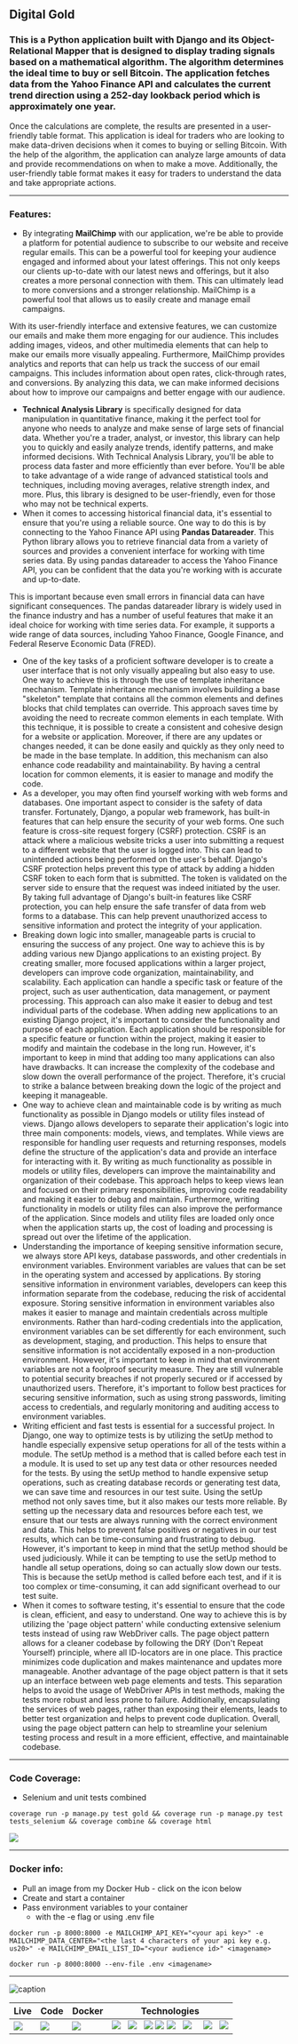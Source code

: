 ## Digital Gold
### This is a Python application built with Django and its Object-Relational Mapper that is designed to display trading signals based on a mathematical algorithm. The algorithm determines the ideal time to buy or sell Bitcoin. The application fetches data from the Yahoo Finance API and calculates the current trend direction using a 252-day lookback period which is approximately one year. 

Once the calculations are complete, the results are presented in a user-friendly table format. This application is ideal for traders who are looking to make data-driven decisions when it comes to buying or selling Bitcoin. With the help of the algorithm, the application can analyze large amounts of data and provide recommendations on when to make a move. Additionally, the user-friendly table format makes it easy for traders to understand the data and take appropriate actions.

--------------------------------------------------

### Features:

* By integrating **MailChimp** with our application, we're be able to provide a platform for potential audience to subscribe to our website and receive regular emails. This can be a powerful tool for keeping your audience engaged and informed about your latest offerings. This not only keeps our clients up-to-date with our latest news and offerings, but it also creates a more personal connection with them. This can ultimately lead to more conversions and a stronger relationship. MailChimp is a powerful tool that allows us to easily create and manage email campaigns. 

With its user-friendly interface and extensive features, we can customize our emails and make them more engaging for our audience. This includes adding images, videos, and other multimedia elements that can help to make our emails more visually appealing. Furthermore, MailChimp provides analytics and reports that can help us track the success of our email campaigns. This includes information about open rates, click-through rates, and conversions. By analyzing this data, we can make informed decisions about how to improve our campaigns and better engage with our audience.
* **Technical Analysis Library** is specifically designed for data manipulation in quantitative finance, making it the perfect tool for anyone who needs to analyze and make sense of large sets of financial data. Whether you're a trader, analyst, or investor, this library can help you to quickly and easily analyze trends, identify patterns, and make informed decisions. With Technical Analysis Library, you'll be able to process data faster and more efficiently than ever before. You'll be able to take advantage of a wide range of advanced statistical tools and techniques, including moving averages, relative strength index, and more. Plus, this library is designed to be user-friendly, even for those who may not be technical experts.
* When it comes to accessing historical financial data, it's essential to ensure that you're using a reliable source. One way to do this is by connecting to the Yahoo Finance API using **Pandas Datareader**. This Python library allows you to retrieve financial data from a variety of sources and provides a convenient interface for working with time series data. By using pandas datareader to access the Yahoo Finance API, you can be confident that the data you're working with is accurate and up-to-date. 

This is important because even small errors in financial data can have significant consequences. The pandas datareader library is widely used in the finance industry and has a number of useful features that make it an ideal choice for working with time series data. For example, it supports a wide range of data sources, including Yahoo Finance, Google Finance, and Federal Reserve Economic Data (FRED).
* One of the key tasks of a proficient software developer is to create a user interface that is not only visually appealing but also easy to use. One way to achieve this is through the use of template inheritance mechanism. Template inheritance mechanism involves building a base "skeleton" template that contains all the common elements and defines blocks that child templates can override. This approach saves time by avoiding the need to recreate common elements in each template. With this technique, it is possible to create a consistent and cohesive design for a website or application. Moreover, if there are any updates or changes needed, it can be done easily and quickly as they only need to be made in the base template. In addition, this mechanism can also enhance code readability and maintainability. By having a central location for common elements, it is easier to manage and modify the code.
* As a developer, you may often find yourself working with web forms and databases. One important aspect to consider is the safety of data transfer. Fortunately, Django, a popular web framework, has built-in features that can help ensure the security of your web forms. One such feature is cross-site request forgery (CSRF) protection. CSRF is an attack where a malicious website tricks a user into submitting a request to a different website that the user is logged into. This can lead to unintended actions being performed on the user's behalf. Django's CSRF protection helps prevent this type of attack by adding a hidden CSRF token to each form that is submitted. The token is validated on the server side to ensure that the request was indeed initiated by the user. By taking full advantage of Django's built-in features like CSRF protection, you can help ensure the safe transfer of data from web forms to a database. This can help prevent unauthorized access to sensitive information and protect the integrity of your application.
* Breaking down logic into smaller, manageable parts is crucial to ensuring the success of any project. One way to achieve this is by adding various new Django applications to an existing project. By creating smaller, more focused applications within a larger project, developers can improve code organization, maintainability, and scalability. Each application can handle a specific task or feature of the project, such as user authentication, data management, or payment processing. This approach can also make it easier to debug and test individual parts of the codebase. When adding new applications to an existing Django project, it's important to consider the functionality and purpose of each application. Each application should be responsible for a specific feature or function within the project, making it easier to modify and maintain the codebase in the long run. However, it's important to keep in mind that adding too many applications can also have drawbacks. It can increase the complexity of the codebase and slow down the overall performance of the project. Therefore, it's crucial to strike a balance between breaking down the logic of the project and keeping it manageable.
* One way to achieve clean and maintainable code is by writing as much functionality as possible in Django models or utility files instead of views. Django allows developers to separate their application's logic into three main components: models, views, and templates. While views are responsible for handling user requests and returning responses, models define the structure of the application's data and provide an interface for interacting with it. By writing as much functionality as possible in models or utility files, developers can improve the maintainability and organization of their codebase. This approach helps to keep views lean and focused on their primary responsibilities, improving code readability and making it easier to debug and maintain. Furthermore, writing functionality in models or utility files can also improve the performance of the application. Since models and utility files are loaded only once when the application starts up, the cost of loading and processing is spread out over the lifetime of the application.
* Understanding the importance of keeping sensitive information secure, we always store API keys, database passwords, and other credentials in environment variables. Environment variables are values that can be set in the operating system and accessed by applications. By storing sensitive information in environment variables, developers can keep this information separate from the codebase, reducing the risk of accidental exposure. Storing sensitive information in environment variables also makes it easier to manage and maintain credentials across multiple environments. Rather than hard-coding credentials into the application, environment variables can be set differently for each environment, such as development, staging, and production. This helps to ensure that sensitive information is not accidentally exposed in a non-production environment. However, it's important to keep in mind that environment variables are not a foolproof security measure. They are still vulnerable to potential security breaches if not properly secured or if accessed by unauthorized users. Therefore, it's important to follow best practices for securing sensitive information, such as using strong passwords, limiting access to credentials, and regularly monitoring and auditing access to environment variables. 
* Writing efficient and fast tests is essential for a successful project. In Django, one way to optimize tests is by utilizing the setUp method to handle especially expensive setup operations for all of the tests within a module. The setUp method is a method that is called before each test in a module. It is used to set up any test data or other resources needed for the tests. By using the setUp method to handle expensive setup operations, such as creating database records or generating test data, we can save time and resources in our test suite. Using the setUp method not only saves time, but it also makes our tests more reliable. By setting up the necessary data and resources before each test, we ensure that our tests are always running with the correct environment and data. This helps to prevent false positives or negatives in our test results, which can be time-consuming and frustrating to debug. However, it's important to keep in mind that the setUp method should be used judiciously. While it can be tempting to use the setUp method to handle all setup operations, doing so can actually slow down our tests. This is because the setUp method is called before each test, and if it is too complex or time-consuming, it can add significant overhead to our test suite.
* When it comes to software testing, it's essential to ensure that the code is clean, efficient, and easy to understand. One way to achieve this is by utilizing the 'page object pattern' while conducting extensive selenium tests instead of using raw WebDriver calls. The page object pattern allows for a cleaner codebase by following the DRY (Don't Repeat Yourself) principle, where all ID-locators are in one place. This practice minimizes code duplication and makes maintenance and updates more manageable. Another advantage of the page object pattern is that it sets up an interface between web page elements and tests. This separation helps to avoid the usage of WebDriver APIs in test methods, making the tests more robust and less prone to failure. Additionally, encapsulating the services of web pages, rather than exposing their elements, leads to better test organization and helps to prevent code duplication. Overall, using the page object pattern can help to streamline your selenium testing process and result in a more efficient, effective, and maintainable codebase.

--------------------------------------------------

### Code Coverage:
* Selenium and unit tests combined

```
coverage run -p manage.py test gold && coverage run -p manage.py test tests_selenium && coverage combine && coverage html

```

<img src="https://github.com/mjaroszewski1979/golden-cross-v1/blob/main/cov_report.png">

------------------------------------------------

### Docker info:
* Pull an image from my Docker Hub - click on the icon below
* Create and start a container 
* Pass environment variables to your container
  * with the -e flag or using .env file

```
docker run -p 8000:8000 -e MAILCHIMP_API_KEY="<your api key>" -e MAILCHIMP_DATA_CENTER="<the last 4 characters of your api key e.g. us20>" -e MAILCHIMP_EMAIL_LIST_ID="<your audience id>" <imagename>

```
```
docker run -p 8000:8000 --env-file .env <imagename>

```

--------------------------------------------------


![caption](https://github.com/mjaroszewski1979/golden-cross-v1/blob/main/dg_mockup.png)
  
  Live | Code | Docker | Technologies
  ---- | ---- | ------ | ------------
  [<img src="https://github.com/mjaroszewski1979/mjaroszewski1979/blob/main/pyan1.png">](http://taurustrading.pythonanywhere.com/) | [<img src="https://github.com/mjaroszewski1979/mjaroszewski1979/blob/main/github_g.png">](https://github.com/mjaroszewski1979/golden-cross-v1) | [<img src="https://github.com/mjaroszewski1979/mjaroszewski1979/blob/main/docker_g.png">](https://hub.docker.com/r/maciej1245/digital-gold) | <img src="https://github.com/mjaroszewski1979/mjaroszewski1979/blob/main/python_g.png"> &nbsp; <img src="https://github.com/mjaroszewski1979/mjaroszewski1979/blob/main/django_g.png"> &nbsp; <img src="https://github.com/mjaroszewski1979/mjaroszewski1979/blob/main/pandas.png"> <img src="https://github.com/mjaroszewski1979/mjaroszewski1979/blob/main/html_g.png"> <img src="https://github.com/mjaroszewski1979/mjaroszewski1979/blob/main/css_g.png"> &nbsp; <img src="https://github.com/mjaroszewski1979/mjaroszewski1979/blob/main/htmlup.png"> &nbsp; &nbsp; <img src="https://github.com/mjaroszewski1979/mjaroszewski1979/blob/main/js1.png"> &nbsp; <img src="https://github.com/mjaroszewski1979/mjaroszewski1979/blob/main/chimp.png"> 
